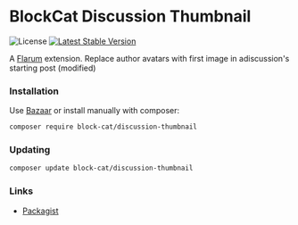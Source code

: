 # BlockCat Discussion Thumbnail

![License](https://img.shields.io/badge/license-MIT-blue.svg) [![Latest Stable Version](https://img.shields.io/packagist/v/block-cat/discussion-thumbnail.svg)](https://packagist.org/packages/block-cat/discussion-thumbnail)

A [Flarum](http://flarum.org) extension. Replace author avatars with first image in adiscussion&#39;s starting post (modified)

### Installation

Use [Bazaar](https://discuss.flarum.org/d/5151-flagrow-bazaar-the-extension-marketplace) or install manually with composer:

```sh
composer require block-cat/discussion-thumbnail
```

### Updating

```sh
composer update block-cat/discussion-thumbnail
```

### Links

- [Packagist](https://packagist.org/packages/block-cat/discussion-thumbnail)
